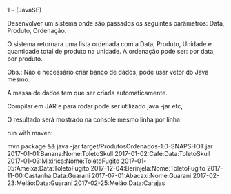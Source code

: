 1 –  (JavaSE) 

Desenvolver um sistema onde são passados os seguintes parâmetros: 
Data, Produto, Ordenação. 

O sistema retornara uma lista ordenada com a Data, Produto, Unidade e quantidade total de produto na unidade.
A ordenação pode ser: por data, por produto.


Obs.: 
Não é necessário criar banco de dados, pode usar vetor do Java mesmo. 

A massa de dados tem que ser criada automaticamente.

Compilar em JAR e para rodar pode ser utilizado java -jar etc, 

O resultado será mostrado na console mesmo linha por linha.


run with maven: 

mvn package && java -jar target/ProdutosOrdenados-1.0-SNAPSHOT.jar 2017-01-01:Banana:Nome:ToletoSkull 2017-01-02:Café:Data:ToletoSkull 2017-01-03:Mixirica:Nome:ToletoFugito 2017-01-05:Ameixa:Data:ToletoFugito 2017-12-04:Berinjela:Nome:ToletoFugito 2017-11-00:Castanha:Data:Guarani 2017-07-01:Abacaxi:Nome:Guarani 2017-02-23:Melão:Data:Guarani 2017-02-25:Melão:Data:Carajas